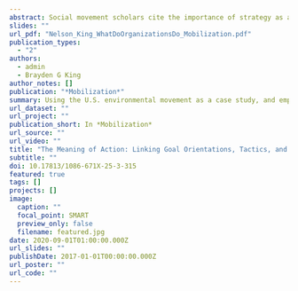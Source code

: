 ```yaml
---
abstract: Social movement scholars cite the importance of strategy as a critical component of collective action. But what is a movement strategy, and what role does it play in facilitating movement processes? We conceptualize strategy as both the reason for engaging in collective action as well as the tools used in the course of action. More than a rational means-ends calculation, strategy is inherently a meaning-making process, providing the movement and its participants a sense of purpose. Using the U.S. environmental movement as a case study, and employing a data-driven and inductive strategy that combines both computational and qualitative methods, we find that strategy emerges as organizations link their actions to their goal orientation: what level of society the organization views as the locus of change. We conclude by illustrating changes over time in attention to different movement strategies, highlighting strategic differences between organizations working together in the same social movement.
slides: ""
url_pdf: "Nelson_King_WhatDoOrganizationsDo_Mobilization.pdf"
publication_types:
  - "2"
authors:
  - admin
  - Brayden G King
author_notes: []
publication: "*Mobilization*"
summary: Using the U.S. environmental movement as a case study, and employing a data-driven and inductive strategy that combines both computational and qualitative methods, we find that strategy emerges as organizations link their actions to their goal orientation: what level of society the organization views as the locus of change.
url_dataset: ""
url_project: ""
publication_short: In *Mobilization*
url_source: ""
url_video: ""
title: "The Meaning of Action: Linking Goal Orientations, Tactics, and Strategies in the Environmental Movement"
subtitle: ""
doi: 10.17813/1086-671X-25-3-315
featured: true
tags: []
projects: []
image:
  caption: ""
  focal_point: SMART
  preview_only: false
  filename: featured.jpg
date: 2020-09-01T01:00:00.000Z
url_slides: ""
publishDate: 2017-01-01T00:00:00.000Z
url_poster: ""
url_code: ""
---
```


